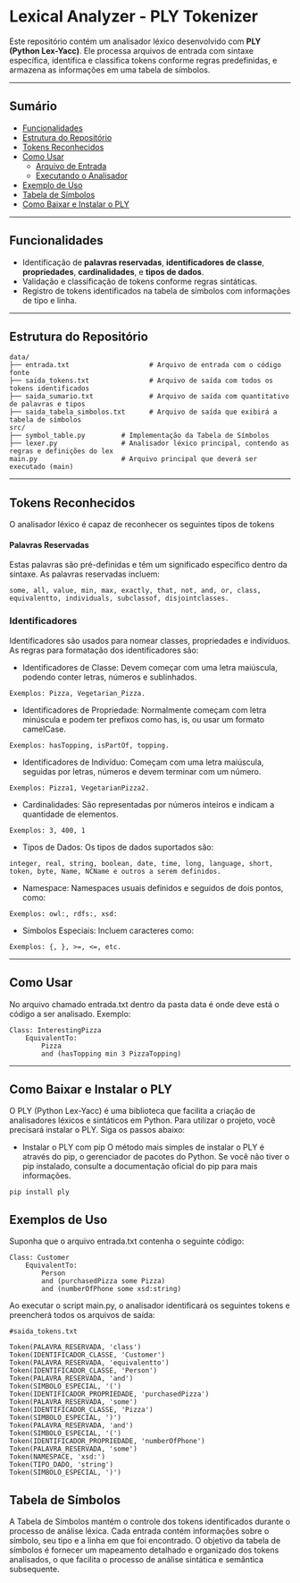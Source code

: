 # Lexical Analyzer - PLY Tokenizer

Este repositório contém um analisador léxico desenvolvido com **PLY (Python Lex-Yacc)**. Ele processa arquivos de entrada com sintaxe específica, identifica e classifica tokens conforme regras predefinidas, e armazena as informações em uma tabela de símbolos.

---

## **Sumário**
- [Funcionalidades](#funcionalidades)
- [Estrutura do Repositório](#estrutura-do-repositório)
- [Tokens Reconhecidos](#tokens-reconhecidos)
- [Como Usar](#como-usar)
  - [Arquivo de Entrada](#arquivo-de-entrada)
  - [Executando o Analisador](#executando-o-analisador)
- [Exemplo de Uso](#exemplo-de-uso)
- [Tabela de Símbolos](#tabela-de-símbolos)
- [Como Baixar e Instalar o PLY](#como-baixar-e-instalar-o-ply)

---

## **Funcionalidades**
- Identificação de **palavras reservadas**, **identificadores de classe**, **propriedades**, **cardinalidades**, e **tipos de dados**.
- Validação e classificação de tokens conforme regras sintáticas.
- Registro de tokens identificados na tabela de símbolos com informações de tipo e linha.

---

## **Estrutura do Repositório**
```plaintext
data/
├── entrada.txt                    # Arquivo de entrada com o código fonte
├── saida_tokens.txt               # Arquivo de saída com todos os tokens identificados
├── saida_sumario.txt              # Arquivo de saída com quantitativo de palavras e tipos
├── saida_tabela_simbolos.txt      # Arquivo de saída que exibirá a tabela de símbolos
src/
├── symbol_table.py         # Implementação da Tabela de Símbolos
├── lexer.py                # Analisador léxico principal, contendo as regras e definições do lex
main.py                     # Arquivo principal que deverá ser executado (main)
```
---

## **Tokens Reconhecidos**
O analisador léxico é capaz de reconhecer os seguintes tipos de tokens
#### Palavras Reservadas
Estas palavras são pré-definidas e têm um significado específico dentro da sintaxe. As palavras reservadas incluem:
```plaintext
some, all, value, min, max, exactly, that, not, and, or, class, equivalentto, individuals, subclassof, disjointclasses.
```
### Identificadores
Identificadores são usados para nomear classes, propriedades e indivíduos. As regras para formatação dos identificadores são:

- Identificadores de Classe: Devem começar com uma letra maiúscula, podendo conter letras, números e sublinhados.
```plaintext
Exemplos: Pizza, Vegetarian_Pizza.
````
-  Identificadores de Propriedade: Normalmente começam com letra minúscula e podem ter prefixos como has, is, ou usar um formato camelCase.
```plaintext
Exemplos: hasTopping, isPartOf, topping.
````
-  Identificadores de Indivíduo: Começam com uma letra maiúscula, seguidas por letras, números e devem terminar com um número.
```plaintext
Exemplos: Pizza1, VegetarianPizza2.
````
-  Cardinalidades: São representadas por números inteiros e indicam a quantidade de elementos. 
```plaintext
Exemplos: 3, 400, 1
````

-  Tipos de Dados: Os tipos de dados suportados são:
```plaintext
integer, real, string, boolean, date, time, long, language, short, token, byte, Name, NCName e outros a serem definidos.
```
-  Namespace: Namespaces usuais definidos e seguidos de dois pontos, como:
```plaintext
Exemplos: owl:, rdfs:, xsd:
````
-  Símbolos Especiais: Incluem caracteres como:
```plaintext
Exemplos: {, }, >=, <=, etc.
````

---
## **Como Usar**
No arquivo chamado entrada.txt dentro da pasta data é onde deve está o código a ser analisado. Exemplo:
```plaintext
Class: InterestingPizza
    EquivalentTo:
        Pizza
        and (hasTopping min 3 PizzaTopping)
```
---
## **Como Baixar e Instalar o PLY**
O PLY (Python Lex-Yacc) é uma biblioteca que facilita a criação de analisadores léxicos e sintáticos em Python. Para utilizar o projeto, você precisará instalar o PLY. Siga os passos abaixo:
- Instalar o PLY com pip
O método mais simples de instalar o PLY é através do pip, o gerenciador de pacotes do Python. Se você não tiver o pip instalado, consulte a documentação oficial do pip para mais informações.
```plaintext
pip install ply
````

## **Exemplos de Uso**
Suponha que o arquivo entrada.txt contenha o seguinte código:

```plaintext
Class: Customer
    EquivalentTo:
        Person
        and (purchasedPizza some Pizza)
        and (numberOfPhone some xsd:string)
````
Ao executar o script main.py, o analisador identificará os seguintes tokens e preencherá todos os arquivos de saída:
```plaintext
#saida_tokens.txt

Token(PALAVRA_RESERVADA, 'class')
Token(IDENTIFICADOR_CLASSE, 'Customer')
Token(PALAVRA_RESERVADA, 'equivalentto')
Token(IDENTIFICADOR_CLASSE, 'Person')
Token(PALAVRA_RESERVADA, 'and')
Token(SIMBOLO_ESPECIAL, '(')
Token(IDENTIFICADOR_PROPRIEDADE, 'purchasedPizza')
Token(PALAVRA_RESERVADA, 'some')
Token(IDENTIFICADOR_CLASSE, 'Pizza')
Token(SIMBOLO_ESPECIAL, ')')
Token(PALAVRA_RESERVADA, 'and')
Token(SIMBOLO_ESPECIAL, '(')
Token(IDENTIFICADOR_PROPRIEDADE, 'numberOfPhone')
Token(PALAVRA_RESERVADA, 'some')
Token(NAMESPACE, 'xsd:')
Token(TIPO_DADO, 'string')
Token(SIMBOLO_ESPECIAL, ')')
````

## **Tabela de Símbolos**
A Tabela de Símbolos mantém o controle dos tokens identificados durante o processo de análise léxica. Cada entrada contém informações sobre o símbolo, seu tipo e a linha em que foi encontrado. O objetivo da tabela de símbolos é fornecer um mapeamento detalhado e organizado dos tokens analisados, o que facilita o processo de análise sintática e semântica subsequente.

